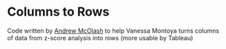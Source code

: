 # Columns to Rows

Code written by [Andrew McOlash](https://github.com/amcolash/) to help Vanessa Montoya turns columns of data from z-score analysis into rows (more usable by Tableau)
